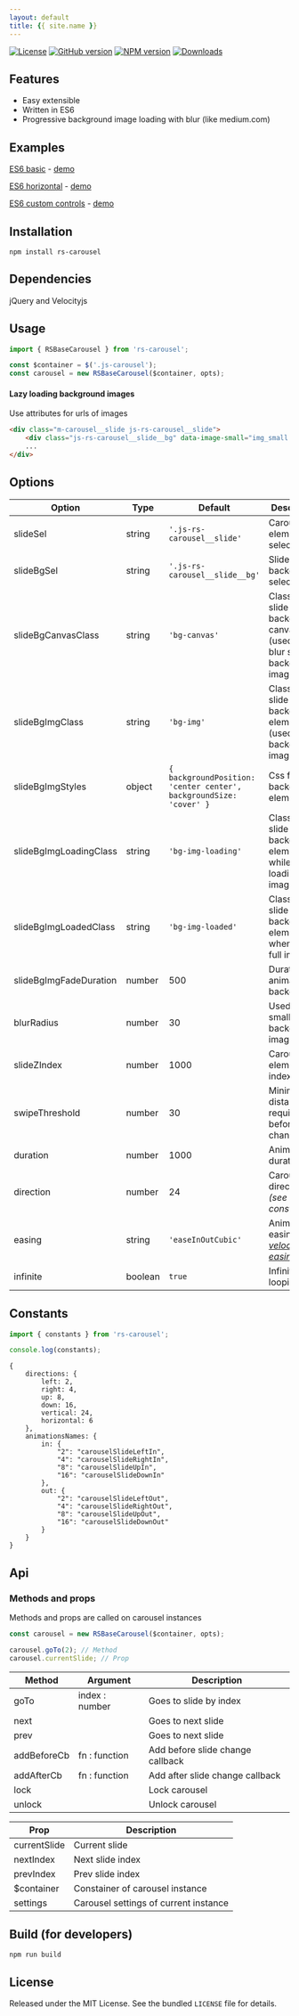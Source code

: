 ```yaml
---
layout: default
title: {{ site.name }}
---
```

[![License](https://img.shields.io/github/license/Redknife/rs-carousel.svg)](https://github.com/Redknife/rs-carousel)
[![GitHub version](https://img.shields.io/github/tag/Redknife/rs-carousel.svg)](https://github.com/Redknife/rs-carousel)
[![NPM version](https://img.shields.io/npm/v/rs-carousel.svg)](https://www.npmjs.com/package/rs-carousel)
[![Downloads](https://img.shields.io/npm/dt/rs-carousel.svg)](https://www.npmjs.com/package/rs-carousel)


## Features

- Easy extensible
- Written in ES6
- Progressive background image loading with blur (like medium.com)

## Examples

[ES6 basic](examples/es6_basic) - [demo](examples/es6_basic/demo.html)

[ES6 horizontal](examples/es6_horizontal) - [demo](examples/es6_horizontal/demo.html)

[ES6 custom controls](examples/es6_controls) - [demo](examples/es6_controls/demo.html)


## Installation

```
npm install rs-carousel
```

## Dependencies

jQuery and Velocityjs

## Usage

```javascript
import { RSBaseCarousel } from 'rs-carousel';

const $container = $('.js-carousel');
const carousel = new RSBaseCarousel($container, opts);
```

#### Lazy loading background images

Use attributes for urls of images

```html
<div class="m-carousel__slide js-rs-carousel__slide">
    <div class="js-rs-carousel__slide__bg" data-image-small="img_small.jpg" data-image="img_large.jpg"></div>
    ...
</div>
```

## Options

| Option | Type | Default | Description |
| ------ | ---- | ------- | ----------- |
| slideSel | string | `'.js-rs-carousel__slide'` | Carousel elements selector |
| slideBgSel | string | `'.js-rs-carousel__slide__bg'` | Slide background selector |
| slideBgCanvasClass | string | `'bg-canvas'` | Class for slide background canvas (used for blur small background image) |
| slideBgImgClass | string | `'bg-img'` | Class for slide background element (used for full background image) |
| slideBgImgStyles | object | `{ backgroundPosition: 'center center', backgroundSize: 'cover' }` | Css for background element |
| slideBgImgLoadingClass | string | `'bg-img-loading'` | Class form slide background element while loading full image |
| slideBgImgLoadedClass | string | `'bg-img-loaded'` | Class for slide background element when loaded full image |
| slideBgImgFadeDuration | number | 500 | Duration of animation backgrounds |
| blurRadius | number | 30 | Used for blur small background image |
| slideZIndex | number | 1000 | Carousel elements z-index |
| swipeThreshold | number | 30 | Minimal distance required before slides change |
| duration | number | 1000 | Animation duration |
| direction | number | 24 | Carousel direction *(see constants)* |
| easing | string | `'easeInOutCubic'` | Animation easing *([see velocityjs easings](http://velocityjs.org/#easing))* |
| infinite | boolean | `true` | Infinite looping |

## Constants

```javascript
import { constants } from 'rs-carousel';

console.log(constants);
```

```
{
    directions: {
        left: 2,
        right: 4,
        up: 8,
        down: 16,
        vertical: 24,
        horizontal: 6
    },
    animationsNames: {
        in: {
            "2": "carouselSlideLeftIn",
            "4": "carouselSlideRightIn",
            "8": "carouselSlideUpIn",
            "16": "carouselSlideDownIn"
        },
        out: {
            "2": "carouselSlideLeftOut",
            "4": "carouselSlideRightOut",
            "8": "carouselSlideUpOut",
            "16": "carouselSlideDownOut"
        }
    }
}
```


## Api

### Methods and props

Methods and props are called on carousel instances

```javascript
const carousel = new RSBaseCarousel($container, opts);

carousel.goTo(2); // Method
carousel.currentSlide; // Prop
```

| Method | Argument | Description |
| ------ | -------- | ----------- |
| goTo | index : number | Goes to slide by index |
| next | | Goes to next slide |
| prev | | Goes to next slide |
| addBeforeCb | fn : function | Add before slide change callback  |
| addAfterCb | fn : function | Add after slide change callback |
| lock | | Lock carousel |
| unlock | | Unlock carousel |

| Prop | Description |
| ---- | ----------- |
| currentSlide | Current slide |
| nextIndex | Next slide index |
| prevIndex | Prev slide index |
| $container | Constainer of carousel instance |
| settings | Carousel settings of current instance |


## Build (for developers)

```
npm run build
```

## License

Released under the MIT License. See the bundled `LICENSE` file for
details.
